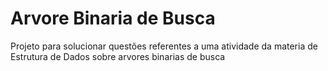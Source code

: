 # Arvore Binaria de Busca

Projeto para solucionar questões referentes a uma atividade da materia de Estrutura de Dados sobre arvores binarias de busca
